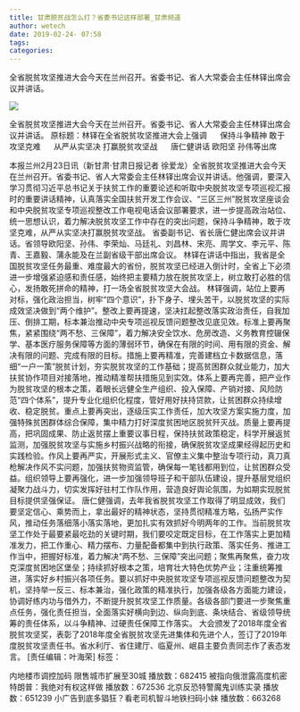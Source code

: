 ```yaml
---
title: 甘肃脱贫战怎么打？省委书记这样部署_甘肃频道
author: wetech
date: 2019-02-24- 07:58
tags: 
categories: 
---
```

全省脱贫攻坚推进大会今天在兰州召开。省委书记、省人大常委会主任林铎出席会议并讲话。
<!-- more -->
                
<img align="center" border="0" src="http://p2.ifengimg.com/a/2016/0810/204c433878d5cf9size1_w16_h16.png" />
                
                
            
全省脱贫攻坚推进大会今天在兰州召开。省委书记、省人大常委会主任林铎出席会议并讲话。
原标题：林铎在全省脱贫攻坚推进大会上强调
     保持斗争精神 敢于攻坚克难
     从严从实坚决 打赢脱贫攻坚战
     唐仁健讲话 欧阳坚 孙伟等出席
						 
本报兰州2月23日讯（新甘肃·甘肃日报记者 徐爱龙）全省脱贫攻坚推进大会今天在兰州召开。省委书记、省人大常委会主任林铎出席会议并讲话。他强调，要深入学习贯彻习近平总书记关于扶贫工作的重要论述和听取中央脱贫攻坚专项巡视汇报时的重要讲话精神，认真落实全国扶贫开发工作会议、“三区三州”脱贫攻坚座谈会和中央脱贫攻坚专项巡视整改工作电视电话会议部署要求，进一步提高政治站位、统一思想认识，着力解决脱贫攻坚工作中存在的突出问题，保持斗争精神，敢于攻坚克难，从严从实坚决打赢脱贫攻坚战。
省委副书记、省长唐仁健出席会议并讲话。省领导欧阳坚、孙伟、李荣灿、马廷礼、刘昌林、宋亮、周学文、李元平、陈青、王嘉毅、蒲永能及在兰副省级干部出席会议。
林铎在讲话中指出，我省是全国脱贫攻坚任务最重、难度最大的省份，脱贫攻坚已经进入倒计时，全省上下必须进一步增强紧迫感和责任感，始终把主要精力放在脱贫攻坚上，树立敢打必胜的信心，发扬敢死拼命的精神，打一场全省脱贫攻坚大会战。
林铎强调，站位上要再对标，强化政治担当，树牢“四个意识”，扑下身子、埋头苦干，以脱贫攻坚的实际成效坚决做到“两个维护”。整改上要再提速，坚决扛起整改落实政治责任，自我加压、倒排工期，标本兼治推动中央专项巡视反馈问题整改见底见效。标准上要再聚焦，紧紧围绕“两不愁、三保障”，着力解决安全饮水、危房改造、义务教育控辍保学、基本医疗服务保障等方面的薄弱环节，确保在有限的时间、用有限的资金、解决有限的问题、完成有限的目标。措施上要再精准，完善建档立卡数据信息，落细“一户一策”脱贫计划，夯实脱贫攻坚的工作基础；提高贫困群众就业能力，加大扶贫协作项目对接落地，推动精准帮扶措施见到实效。体系上要再完善，把产业作为脱贫攻坚的根本之策，着眼长远健全生产组织、投入保障、产销对接、风险防范“四个体系”，提升专业化组织化程度，管好用好扶持贷款，让贫困群众持续增收、稳定脱贫。重点上要再突出，逐级压实工作责任，加大攻坚方案实施力度，加强特殊贫困群体综合保障，集中精力打好深度贫困地区脱贫歼灭战。质量上要再提高，把巩固成果、防止返贫摆上重要议事日程，保持扶贫政策稳定，科学开展返贫监测，加强脱贫攻坚与实施乡村振兴战略的衔接，确保脱贫攻坚成果经得起历史和实践检验。作风上要再严实，开展形式主义、官僚主义集中整治专项行动，真刀真枪解决作风不实问题，加强扶贫物资监管，确保每一笔钱都用到位，让贫困群众受益。组织领导上要再强化，进一步加强领导班子和干部队伍建设，提升基层党组织凝聚力战斗力，切实发挥好驻村工作队作用，营造良好舆论氛围，为如期实现脱贫目标提供坚强保证。
唐仁健强调，去年我省脱贫攻坚工作取得了明显成效，我们要坚定信心、乘势而上，拿出最好的精神状态，坚持贯彻精准方略，弘扬严实作风，推动任务落细落小落实落地，更加扎实有效抓好今明两年的工作。当前脱贫攻坚工作处于最要紧最吃劲的关键时期，我们要咬定既定目标，在工作落实上更加精准发力，把工作重心、精力摆布、力量配备都集中到执行政策、落实任务、推进工作当中，把握好标准，着力解决“两不愁、三保障”突出问题；聚焦再聚焦，奋力攻克深度贫困地区堡垒；持续抓好根本之策，培育壮大特色优势产业；注重统筹推进，落实好乡村振兴各项任务。要以抓好中央脱贫攻坚专项巡视反馈问题整改为契机，坚持举一反三、标本兼治，强化政策的精准执行，加强各级各方面能力建设，协调好练内功与借外力，不断提升脱贫攻坚工作质量。各级各部门要进一步聚焦重点任务，强化责任担当，全面落实好横向到边、纵向到底、条块结合、省级领导统筹的责任体系，以斗争精神、过硬责任保障工作落实。
大会颁发了2018年度全省脱贫攻坚奖，表彰了2018年度全省脱贫攻坚先进集体和先进个人，签订了2019年度脱贫攻坚责任书。省水利厅、省住建厅、临夏州、岷县主要负责同志作了表态发言。
[责任编辑：叶海荣]
标签：
 
 
             
内地楼市调控加码 限售城市扩展至30城
播放数：682415
被指向俄泄露高度机密 特朗普：我绝对有权这样做
播放数：672536
北京反恐特警魔鬼训练实录
播放数：651239
小广告到底多猖狂？看老司机智斗地铁扫码小妹
播放数：663268
